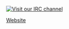 [![Visit our IRC channel](https://kiwiirc.com/buttons/irc.quakenet.org/LoLUpdater.png)](https://kiwiirc.com/client/irc.quakenet.org/#LoLUpdater)

[Website](http://LoLUpdater.com)

